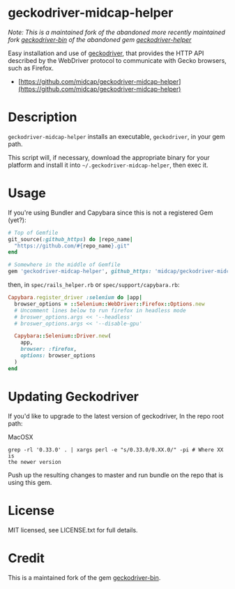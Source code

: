 # geckodriver-midcap-helper

*Note: This is a maintained fork of the abandoned more recently maintained fork [geckodriver-bin](https://github.com/0rvar/geckodriver-bin) of the abandoned gem [geckodriver-helper](https://github.com/DevicoSolutions/geckodriver-helper)*


Easy installation and use of [geckodriver](https://github.com/mozilla/geckodriver), that provides the HTTP API 
described by the WebDriver protocol to communicate with Gecko browsers, such as Firefox.

* [https://github.com/midcap/geckodriver-midcap-helper](https://github.com/midcap/geckodriver-midcap-helper)


# Description

`geckodriver-midcap-helper` installs an executable, `geckodriver`, in your
gem path.

This script will, if necessary, download the appropriate binary for
your platform and install it into `~/.geckodriver-midcap-helper`, then exec
it.

# Usage

If you're using Bundler and Capybara since this is not a registered Gem
(yet?):

```ruby
# Top of Gemfile
git_source(:github_https) do |repo_name|
  "https://github.com/#{repo_name}.git"
end

# Somewhere in the middle of Gemfile
gem 'geckodriver-midcap-helper', github_https: 'midcap/geckodriver-midcap-helper'
```

then, in `spec/rails_helper.rb` or `spec/support/capybara.rb`:

```ruby
Capybara.register_driver :selenium do |app|
  browser_options = ::Selenium::WebDriver::Firefox::Options.new
  # Uncomment lines below to run firefox in headless mode
  # broswer_options.args << '--headless'
  # broswer_options.args << '--disable-gpu'

  Capybara::Selenium::Driver.new(
    app,
    browser: :firefox,
    options: browser_options
  )
end
```

# Updating Geckodriver

If you'd like to upgrade to the latest version of geckodriver,
In the repo root path:

MacOSX
```
grep -rl '0.33.0' . | xargs perl -e "s/0.33.0/0.XX.0/" -pi # Where XX is
the newer version
```

Push up the resulting changes to master and run bundle on the repo that
is using this gem.

# License

MIT licensed, see LICENSE.txt for full details.


# Credit

This is a maintained fork of the gem [geckodriver-bin](https://github.com/0rvar/geckodriver-bin).

